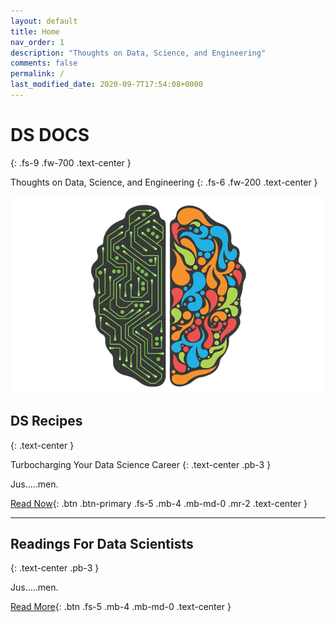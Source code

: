 ```yaml
---
layout: default
title: Home
nav_order: 1
description: "Thoughts on Data, Science, and Engineering"
comments: false
permalink: /
last_modified_date: 2020-09-7T17:54:08+0000
---
```


# DS DOCS
{: .fs-9 .fw-700 .text-center }

Thoughts on Data, Science, and Engineering
{: .fs-6 .fw-200 .text-center }

<div class="reading_img_container">
    <img src = "/assets/images/ds-docs-intro.png">
</div>

## DS Recipes
{: .text-center }

Turbocharging Your Data Science Career
{: .text-center .pb-3 }

Jus.....men.

[Read Now](/docs/ds-recipes){: .btn .btn-primary .fs-5 .mb-4 .mb-md-0 .mr-2 .text-center }

---

## Readings For Data Scientists
{: .text-center .pb-3 }

Jus.....men.

[Read More](/docs/readings){: .btn .fs-5 .mb-4 .mb-md-0 .text-center }

